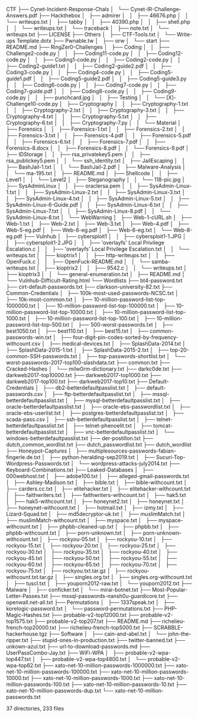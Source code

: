 CTF
├── Cynet-Incident-Response-Chals
│   └── Cynet-IR-Challenge-Answers.pdf
├── Hackthebox
│   ├── admirer
│   │   ├── 46676.php
│   │   └── writeups.txt
│   ├── tabby
│   │   ├── 40390.php
│   │   ├── shell.php
│   │   └── writeups.txt
│   └── traceback
│       ├── note.txt
│       └── writeups.txt
├── LICENSE
├── Others
│   ├── CTF-Tools.txt
│   └── Write-ups Template.dotx
├── Pwnable.tw
│   ├── orw
│   └── start
├── README.md
├── RingZer0-Challenges
│   ├── Coding
│   │   ├── Challenge2-code.py
│   │   ├── Coding11-code.py
│   │   ├── Coding12-code.py
│   │   ├── Coding1-code.py
│   │   ├── Coding2-code.py
│   │   ├── Coding2-guide1.txt
│   │   ├── Coding2-guide2.pdf
│   │   ├── Coding3-code.py
│   │   ├── Coding4-code.py
│   │   ├── Coding5-guide1.pdf
│   │   ├── Coding5-guide2.pdf
│   │   ├── Coding5-guide3.py
│   │   ├── Coding6-code.py
│   │   ├── Coding7-code.py
│   │   ├── Coding7-guide.pdf
│   │   ├── Coding8-code.py
│   │   ├── Coding9-code.py
│   │   ├── punchcard.jpg
│   │   ├── Testing
│   │   └── [X]-Challenge10-code.py
│   ├── Cryptography
│   │   ├── Cryptography-1.txt
│   │   ├── Cryptography-2.txt
│   │   ├── Cryptography-3.txt
│   │   ├── Cryptography-4.txt
│   │   ├── Cryptography-5.txt
│   │   ├── Cryptography-6.txt
│   │   ├── Cryptography-7.py
│   │   └── Material
│   ├── Forensics
│   │   ├── Forensics-1.txt
│   │   ├── Forensics-2.txt
│   │   ├── Forensics-3.txt
│   │   ├── Forensics-4.pdf
│   │   ├── Forensics-5.pdf
│   │   ├── Forensics-6.txt
│   │   ├── Forensics-7.pdf
│   │   ├── Forensics-8.docx
│   │   ├── Forensics-8.pdf
│   │   └── Forensics-9.pdf
│   ├── IDStorage
│   │   ├── rsa_privatekey5.pem
│   │   ├── rsa_publickey5.pem
│   │   └── ssh_identity.txt
│   ├── JailEscaping
│   │   ├── BashJail-1.txt
│   │   └── BashJail-2.pdf
│   ├── Malware-Analysis
│   │   └── ma-195.txt
│   ├── README.md
│   ├── Shellcode
│   │   ├── Level1
│   │   └── Level2
│   ├── Steganography
│   │   └── 118-pic.jpg
│   ├── SysAdminLinux
│   │   ├── oraclersa.pem
│   │   ├── SysAdmin-Linux-1.txt
│   │   ├── SysAdmin-Linux-2.txt
│   │   ├── SysAdmin-Linux-3.txt
│   │   ├── SysAdmin-Linux-4.txt
│   │   ├── SysAdmin-Linux-5.txt
│   │   ├── SysAdmin-Linux-6-Guide.pdf
│   │   ├── SysAdmin-Linux-6.txt
│   │   ├── SysAdmin-Linux-7.txt
│   │   ├── SysAdmin-Linux-8.pdf
│   │   └── SysAdmin-Linux-8.txt
│   └── WebWarning
│       ├── Web-1-cURL.sh
│       ├── Web-1.txt
│       ├── Web-2.txt
│       ├── Web-3.txt
│       ├── Web-4.pdf
│       ├── Web-5-eg.pdf
│       ├── Web-6-eg.pdf
│       ├── Web-6-eg.txt
│       └── Web-8-eg.pdf
├── Vulnhub
│   ├── cybersploit1
│   │   ├── cybersploit1-1.JPG
│   │   ├── cybersploit1-2.JPG
│   │   ├── 'overlayfs' Local Privilege Escalation.c
│   │   ├── 'overlayfs' Local Privilege Escalation.txt
│   │   └── writeups.txt
│   ├── kioptrix1
│   │   ├── http-writeups.txt
│   │   ├── OpenFuck.c
│   │   ├── OpenFuck-README.md
│   │   └── samba-writeups.txt
│   ├── kioptrix2
│   │   ├── 9542.c
│   │   └── writeups.txt
│   ├── kioptrix3
│   │   └── general-enumeration.txt
│   ├── README.md
│   └── Vulnhub-Difficult-Rating.html
└── Wordlists
    ├── bt4-password.txt
    ├── cirt-default-passwords.txt
    ├── clarkson-university-82.txt
    ├── Common-Credentials
    │   ├── 100k-most-used-passwords-NCSC.txt
    │   ├── 10k-most-common.txt
    │   ├── 10-million-password-list-top-1000000.txt
    │   ├── 10-million-password-list-top-100000.txt
    │   ├── 10-million-password-list-top-10000.txt
    │   ├── 10-million-password-list-top-1000.txt
    │   ├── 10-million-password-list-top-100.txt
    │   ├── 10-million-password-list-top-500.txt
    │   ├── 500-worst-passwords.txt
    │   ├── best1050.txt
    │   ├── best110.txt
    │   ├── best15.txt
    │   ├── common-passwords-win.txt
    │   ├── four-digit-pin-codes-sorted-by-frequency-withcount.csv
    │   ├── medical-devices.txt
    │   ├── SplashData-2014.txt
    │   ├── SplashData-2015-1.txt
    │   ├── SplashData-2015-2.txt
    │   ├── top-20-common-SSH-passwords.txt
    │   ├── top-passwords-shortlist.txt
    │   └── worst-passwords-2017-top100-slashdata.txt
    ├── common.txt
    ├── Cracked-Hashes
    │   └── milw0rm-dictionary.txt
    ├── darkc0de.txt
    ├── darkweb2017-top10000.txt
    ├── darkweb2017-top1000.txt
    ├── darkweb2017-top100.txt
    ├── darkweb2017-top10.txt
    ├── Default-Credentials
    │   ├── db2-betterdefaultpasslist.txt
    │   ├── default-passwords.csv
    │   ├── ftp-betterdefaultpasslist.txt
    │   ├── mssql-betterdefaultpasslist.txt
    │   ├── mysql-betterdefaultpasslist.txt
    │   ├── oracle-betterdefaultpasslist.txt
    │   ├── oracle-ebs-passwordlist.txt
    │   ├── oracle-ebs-userlist.txt
    │   ├── postgres-betterdefaultpasslist.txt
    │   ├── scada-pass.csv
    │   ├── ssh-betterdefaultpasslist.txt
    │   ├── telnet-betterdefaultpasslist.txt
    │   ├── telnet-phenoelit.txt
    │   ├── tomcat-betterdefaultpasslist.txt
    │   ├── vnc-betterdefaultpasslist.txt
    │   └── windows-betterdefaultpasslist.txt
    ├── der-postillon.txt
    ├── dutch_common_wordlist.txt
    ├── dutch_passwordlist.txt
    ├── dutch_wordlist
    ├── Honeypot-Captures
    │   ├── multiplesources-passwords-fabian-fingerle.de.txt
    │   ├── python-heralding-sep2019.txt
    │   ├── Sucuri-Top-Wordpress-Passwords.txt
    │   └── wordpress-attacks-july2014.txt
    ├── Keyboard-Combinations.txt
    ├── Leaked-Databases
    │   ├── 000webhost.txt
    │   ├── adobe100.txt
    │   ├── alleged-gmail-passwords.txt
    │   ├── Ashley-Madison.txt
    │   ├── bible.txt
    │   ├── bible-withcount.txt
    │   ├── carders.cc.txt
    │   ├── elitehacker.txt
    │   ├── elitehacker-withcount.txt
    │   ├── faithwriters.txt
    │   ├── faithwriters-withcount.txt
    │   ├── hak5.txt
    │   ├── hak5-withcount.txt
    │   ├── honeynet2.txt
    │   ├── honeynet.txt
    │   ├── honeynet-withcount.txt
    │   ├── hotmail.txt
    │   ├── izmy.txt
    │   ├── Lizard-Squad.txt
    │   ├── md5decryptor-uk.txt
    │   ├── muslimMatch.txt
    │   ├── muslimMatch-withcount.txt
    │   ├── myspace.txt
    │   ├── myspace-withcount.txt
    │   ├── phpbb-cleaned-up.txt
    │   ├── phpbb.txt
    │   ├── phpbb-withcount.txt
    │   ├── porn-unknown.txt
    │   ├── porn-unknown-withcount.txt
    │   ├── rockyou-05.txt
    │   ├── rockyou-10.txt
    │   ├── rockyou-15.txt
    │   ├── rockyou-20.txt
    │   ├── rockyou-25.txt
    │   ├── rockyou-30.txt
    │   ├── rockyou-35.txt
    │   ├── rockyou-40.txt
    │   ├── rockyou-45.txt
    │   ├── rockyou-50.txt
    │   ├── rockyou-55.txt
    │   ├── rockyou-60.txt
    │   ├── rockyou-65.txt
    │   ├── rockyou-70.txt
    │   ├── rockyou-75.txt
    │   ├── rockyou.txt.tar.gz
    │   ├── rockyou-withcount.txt.tar.gz
    │   ├── singles.org.txt
    │   ├── singles.org-withcount.txt
    │   ├── tuscl.txt
    │   ├── youporn2012-raw.txt
    │   └── youporn2012.txt
    ├── Malware
    │   ├── conficker.txt
    │   └── mirai-botnet.txt
    ├── Most-Popular-Letter-Passes.txt
    ├── mssql-passwords-nansh0u-guardicore.txt
    ├── openwall.net-all.txt
    ├── Permutations
    │   ├── 1337speak.txt
    │   ├── korelogic-password.txt
    │   └── password-permutations.txt
    ├── PHP-Magic-Hashes.txt
    ├── probable-v2-top12000.txt
    ├── probable-v2-top1575.txt
    ├── probable-v2-top207.txt
    ├── README.md
    ├── richelieu-french-top20000.txt
    ├── richelieu-french-top5000.txt
    ├── SCRABBLE-hackerhouse.tgz
    ├── Software
    │   ├── cain-and-abel.txt
    │   └── john-the-ripper.txt
    ├── stupid-ones-in-production.txt
    ├── twitter-banned.txt
    ├── unkown-azul.txt
    ├── url-to-download-passwords.md
    ├── UserPassCombo-Jay.txt
    ├── WiFi-WPA
    │   ├── probable-v2-wpa-top447.txt
    │   ├── probable-v2-wpa-top4800.txt
    │   └── probable-v2-wpa-top62.txt
    ├── xato-net-10-million-passwords-1000000.txt
    ├── xato-net-10-million-passwords-100000.txt
    ├── xato-net-10-million-passwords-10000.txt
    ├── xato-net-10-million-passwords-1000.txt
    ├── xato-net-10-million-passwords-100.txt
    ├── xato-net-10-million-passwords-10.txt
    ├── xato-net-10-million-passwords-dup.txt
    └── xato-net-10-million-passwords.txt

37 directories, 233 files
